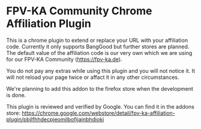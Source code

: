 # FPV-KA Community Chrome Affiliation Plugin

This is a chrome plugin to extend or replace your URL with your affiliation code.
Currently it only supports BangGood but further stores are planned.
The default value of the affiliation code is our very own which we are using for our FPV-KA Community (https://fpv-ka.de).

You do not pay any extras while using this plugin and you will not notice it. It will not reload your page twice or affact it in any other circumstances.

We're planning to add this addon to the firefox store when the development is done.


This plugin is reviewed and verified by Google. 
You can find it in the addons store: https://chrome.google.com/webstore/detail/fpv-ka-affiliation-plugin/pbjlfhhdecpjeomilbofijajnbhdioki
